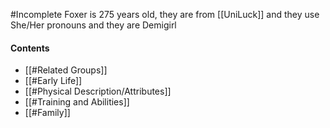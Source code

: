 #Incomplete 
Foxer is 275 years old, they are from [[UniLuck]] and they use She/Her pronouns and they are Demigirl
#### Contents
- [[#Related Groups]]
- [[#Early Life]]
- [[#Physical Description/Attributes]]
- [[#Training and Abilities]]
- [[#Family]]
